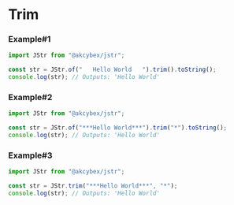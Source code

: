 # Trim

### Example#1

```javascript
import JStr from "@akcybex/jstr";

const str = JStr.of("   Hello World   ").trim().toString();
console.log(str); // Outputs: 'Hello World'
```

### Example#2

```javascript
import JStr from "@akcybex/jstr";

const str = JStr.of("***Hello World***").trim("*").toString();
console.log(str); // Outputs: 'Hello World'
```

### Example#3

```javascript
import JStr from "@akcybex/jstr";

const str = JStr.trim("***Hello World***", "*");
console.log(str); // Outputs: 'Hello World'
```
